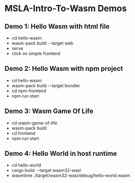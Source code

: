 # MSLA-Intro-To-Wasm Demos

## Demo 1: Hello Wasm with html file
- cd hello-wasm
- wasm-pack build --target web
- serve
- click on simple frontend

## Demo 2: Hello Wasm with npm project
- cd hello-wasm
- wasm-pack build --target bundler
- cd npm-frontend
- npm run start

## Demo 3: Wasm Game Of Life
- cd wasm-game-of-life
- wasm-pack build
- cd frontend
- npm run start

## Demo 4: Hello World in host runtime 
- cd hello-world
- cargo build --target wasm32-wasi
- wasmtime ./target/wasm32-wasi/debug/hello-world.wasm